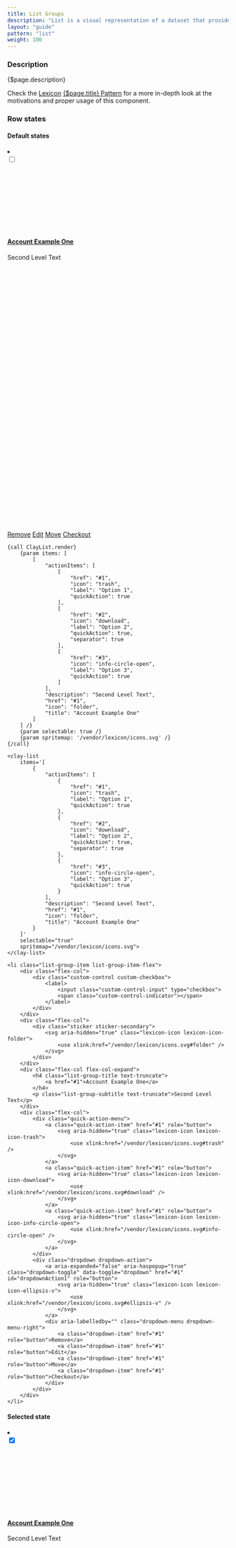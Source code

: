 ```yaml
---
title: List Groups
description: "List is a visual representation of a dataset that provides more flexibility for arranging the data to display than a table and that is less visual explicit than a card view."
layout: "guide"
pattern: "list"
weight: 100
---
```


### Description

{$page.description}

<div class="alert alert-info">Check the <a href="https://lexicondesign.io">Lexicon</a> <a href="https://lexicondesign.io/docs/patterns/{$page.pattern}.html">{$page.title} Pattern</a> for a more in-depth look at the motivations and proper usage of this component.</div>

<article id="clay-list">

### Row states

#### Default states

<li class="list-group-item list-group-item-flex">
	<div class="flex-col">
		<div class="custom-control custom-checkbox">
			<label>
				<input class="custom-control-input" type="checkbox">
				<span class="custom-control-indicator"></span>
			</label>
		</div>
	</div>
	<div class="flex-col">
		<div class="sticker sticker-secondary">
			<svg aria-hidden="true" class="lexicon-icon lexicon-icon-folder">
				<use xlink:href="/vendor/lexicon/icons.svg#folder" />
			</svg>
		</div>
	</div>
	<div class="flex-col flex-col-expand">
		<h4 class="list-group-title text-truncate">
			<a href="#1">Account Example One</a>
		</h4>
		<p class="list-group-subtitle text-truncate">Second Level Text</p>
	</div>
	<div class="flex-col">
		<div class="quick-action-menu">
			<a class="quick-action-item" href="#1" role="button">
				<svg aria-hidden="true" class="lexicon-icon lexicon-icon-trash">
					<use xlink:href="/vendor/lexicon/icons.svg#trash" />
				</svg>
			</a>
			<a class="quick-action-item" href="#1" role="button">
				<svg aria-hidden="true" class="lexicon-icon lexicon-icon-download">
					<use xlink:href="/vendor/lexicon/icons.svg#download" />
				</svg>
			</a>
			<a class="quick-action-item" href="#1" role="button">
				<svg aria-hidden="true" class="lexicon-icon lexicon-icon-info-circle-open">
					<use xlink:href="/vendor/lexicon/icons.svg#info-circle-open" />
				</svg>
			</a>
		</div>
		<div class="dropdown dropdown-action">
			<a aria-expanded="false" aria-haspopup="true" class="dropdown-toggle" data-toggle="dropdown" href="#1" id="dropdownAction1" role="button">
				<svg aria-hidden="true" class="lexicon-icon lexicon-icon-ellipsis-v">
					<use xlink:href="/vendor/lexicon/icons.svg#ellipsis-v" />
				</svg>
			</a>
			<div aria-labelledby="" class="dropdown-menu dropdown-menu-right">
				<a class="dropdown-item" href="#1" role="button">Remove</a>
				<a class="dropdown-item" href="#1" role="button">Edit</a>
				<a class="dropdown-item" href="#1" role="button">Move</a>
				<a class="dropdown-item" href="#1" role="button">Checkout</a>
			</div>
		</div>
	</div>
</li>

```soy
{call ClayList.render}
	{param items: [
		[
			"actionItems": [
				[
					"href": "#1",
					"icon": "trash",
					"label": "Option 1",
					"quickAction": true
				],
				[
					"href": "#2",
					"icon": "download",
					"label": "Option 2",
					"quickAction": true,
					"separator": true
				],
				[
					"href": "#3",
					"icon": "info-circle-open",
					"label": "Option 3",
					"quickAction": true
				]
			],
			"description": "Second Level Text",
			"href": "#1",
			"icon": "folder",
			"title": "Account Example One"
		]
	] /}
	{param selectable: true /}
	{param spritemap: '/vendor/lexicon/icons.svg' /}
{/call}
```
```text/html
<clay-list
	items='[
		{
			"actionItems": [
				{
					"href": "#1",
					"icon": "trash",
					"label": "Option 1",
					"quickAction": true
				},
				{
					"href": "#2",
					"icon": "download",
					"label": "Option 2",
					"quickAction": true,
					"separator": true
				},
				{
					"href": "#3",
					"icon": "info-circle-open",
					"label": "Option 3",
					"quickAction": true
				}
			],
			"description": "Second Level Text",
			"href": "#1",
			"icon": "folder",
			"title": "Account Example One"
		}
	]'
	selectable="true"
	spritemap="/vendor/lexicon/icons.svg">
</clay-list>
```
```text/html
<li class="list-group-item list-group-item-flex">
	<div class="flex-col">
		<div class="custom-control custom-checkbox">
			<label>
				<input class="custom-control-input" type="checkbox">
				<span class="custom-control-indicator"></span>
			</label>
		</div>
	</div>
	<div class="flex-col">
		<div class="sticker sticker-secondary">
			<svg aria-hidden="true" class="lexicon-icon lexicon-icon-folder">
				<use xlink:href="/vendor/lexicon/icons.svg#folder" />
			</svg>
		</div>
	</div>
	<div class="flex-col flex-col-expand">
		<h4 class="list-group-title text-truncate">
			<a href="#1">Account Example One</a>
		</h4>
		<p class="list-group-subtitle text-truncate">Second Level Text</p>
	</div>
	<div class="flex-col">
		<div class="quick-action-menu">
			<a class="quick-action-item" href="#1" role="button">
				<svg aria-hidden="true" class="lexicon-icon lexicon-icon-trash">
					<use xlink:href="/vendor/lexicon/icons.svg#trash" />
				</svg>
			</a>
			<a class="quick-action-item" href="#1" role="button">
				<svg aria-hidden="true" class="lexicon-icon lexicon-icon-download">
					<use xlink:href="/vendor/lexicon/icons.svg#download" />
				</svg>
			</a>
			<a class="quick-action-item" href="#1" role="button">
				<svg aria-hidden="true" class="lexicon-icon lexicon-icon-info-circle-open">
					<use xlink:href="/vendor/lexicon/icons.svg#info-circle-open" />
				</svg>
			</a>
		</div>
		<div class="dropdown dropdown-action">
			<a aria-expanded="false" aria-haspopup="true" class="dropdown-toggle" data-toggle="dropdown" href="#1" id="dropdownAction1" role="button">
				<svg aria-hidden="true" class="lexicon-icon lexicon-icon-ellipsis-v">
					<use xlink:href="/vendor/lexicon/icons.svg#ellipsis-v" />
				</svg>
			</a>
			<div aria-labelledby="" class="dropdown-menu dropdown-menu-right">
				<a class="dropdown-item" href="#1" role="button">Remove</a>
				<a class="dropdown-item" href="#1" role="button">Edit</a>
				<a class="dropdown-item" href="#1" role="button">Move</a>
				<a class="dropdown-item" href="#1" role="button">Checkout</a>
			</div>
		</div>
	</div>
</li>
```

#### Selected state

<li class="list-group-item list-group-item-flex active">
	<div class="flex-col">
		<div class="custom-control custom-checkbox">
			<label>
				<input checked class="custom-control-input" type="checkbox">
				<span class="custom-control-indicator"></span>
			</label>
		</div>
	</div>
	<div class="flex-col">
		<div class="sticker sticker-secondary">
			<svg aria-hidden="true" class="lexicon-icon lexicon-icon-folder">
				<use xlink:href="/vendor/lexicon/icons.svg#folder" />
			</svg>
		</div>
	</div>
	<div class="flex-col flex-col-expand">
		<h4 class="list-group-title text-truncate">
			<a href="#1">Account Example One</a>
		</h4>
		<p class="list-group-subtitle text-truncate">Second Level Text</p>
	</div>
	<div class="flex-col">
		<div class="quick-action-menu">
			<a class="quick-action-item" href="#1" role="button">
				<svg aria-hidden="true" class="lexicon-icon lexicon-icon-trash">
					<use xlink:href="/vendor/lexicon/icons.svg#trash" />
				</svg>
			</a>
			<a class="quick-action-item" href="#1" role="button">
				<svg aria-hidden="true" class="lexicon-icon lexicon-icon-download">
					<use xlink:href="/vendor/lexicon/icons.svg#download" />
				</svg>
			</a>
			<a class="quick-action-item" href="#1" role="button">
				<svg aria-hidden="true" class="lexicon-icon lexicon-icon-info-circle-open">
					<use xlink:href="/vendor/lexicon/icons.svg#info-circle-open" />
				</svg>
			</a>
		</div>
		<div class="dropdown dropdown-action">
			<a aria-expanded="false" aria-haspopup="true" class="dropdown-toggle" data-toggle="dropdown" href="#1" id="dropdownAction1" role="button">
				<svg aria-hidden="true" class="lexicon-icon lexicon-icon-ellipsis-v">
					<use xlink:href="/vendor/lexicon/icons.svg#ellipsis-v" />
				</svg>
			</a>
			<div aria-labelledby="" class="dropdown-menu dropdown-menu-right">
				<a class="dropdown-item" href="#1" role="button">Remove</a>
				<a class="dropdown-item" href="#1" role="button">Edit</a>
				<a class="dropdown-item" href="#1" role="button">Move</a>
				<a class="dropdown-item" href="#1" role="button">Checkout</a>
			</div>
		</div>
	</div>
</li>

```soy
{call ClayList.render}
	{param items: [
		[
			"actionItems": [
				[
					"href": "#1",
					"icon": "trash",
					"label": "Option 1",
					"quickAction": true
				],
				[
					"href": "#2",
					"icon": "download",
					"label": "Option 2",
					"quickAction": true,
					"separator": true
				],
				[
					"href": "#3",
					"icon": "info-circle-open",
					"label": "Option 3",
					"quickAction": true
				]
			],
			"description": "Second Level Text",
			"href": "#1",
			"icon": "folder",
			"selected": true,
			"title": "Account Example One"
		]
	] /}
	{param selectable: true /}
	{param spritemap: '/vendor/lexicon/icons.svg' /}
{/call}
```
```text/html
<clay-list
	items='[
		{
			"actionItems": [
				{
					"href": "#1",
					"icon": "trash",
					"label": "Option 1",
					"quickAction": true
				},
				{
					"href": "#2",
					"icon": "download",
					"label": "Option 2",
					"quickAction": true,
					"separator": true
				},
				{
					"href": "#3",
					"icon": "info-circle-open",
					"label": "Option 3",
					"quickAction": true
				}
			],
			"description": "Second Level Text",
			"href": "#1",
			"icon": "folder",
			"selected": true,
			"title": "Account Example One"
		}
	]'
	selectable="true"
	spritemap="/vendor/lexicon/icons.svg">
</clay-list>
```
```text/html
<li class="list-group-item list-group-item-flex active">
	<div class="flex-col">
		<div class="custom-control custom-checkbox">
			<label>
				<input checked class="custom-control-input" type="checkbox">
				<span class="custom-control-indicator"></span>
			</label>
		</div>
	</div>
	<div class="flex-col">
		<div class="sticker sticker-secondary">
			<svg aria-hidden="true" class="lexicon-icon lexicon-icon-folder">
				<use xlink:href="/vendor/lexicon/icons.svg#folder" />
			</svg>
		</div>
	</div>
	<div class="flex-col flex-col-expand">
		<h4 class="list-group-title text-truncate">
			<a href="#1">Account Example One</a>
		</h4>
		<p class="list-group-subtitle text-truncate">Second Level Text</p>
	</div>
	<div class="flex-col">
		<div class="quick-action-menu">
			<a class="quick-action-item" href="#1" role="button">
				<svg aria-hidden="true" class="lexicon-icon lexicon-icon-trash">
					<use xlink:href="/vendor/lexicon/icons.svg#trash" />
				</svg>
			</a>
			<a class="quick-action-item" href="#1" role="button">
				<svg aria-hidden="true" class="lexicon-icon lexicon-icon-download">
					<use xlink:href="/vendor/lexicon/icons.svg#download" />
				</svg>
			</a>
			<a class="quick-action-item" href="#1" role="button">
				<svg aria-hidden="true" class="lexicon-icon lexicon-icon-info-circle-open">
					<use xlink:href="/vendor/lexicon/icons.svg#info-circle-open" />
				</svg>
			</a>
		</div>
		<div class="dropdown dropdown-action">
			<a aria-expanded="false" aria-haspopup="true" class="dropdown-toggle" data-toggle="dropdown" href="#1" id="dropdownAction1" role="button">
				<svg aria-hidden="true" class="lexicon-icon lexicon-icon-ellipsis-v">
					<use xlink:href="/vendor/lexicon/icons.svg#ellipsis-v" />
				</svg>
			</a>
			<div aria-labelledby="" class="dropdown-menu dropdown-menu-right">
				<a class="dropdown-item" href="#1" role="button">Remove</a>
				<a class="dropdown-item" href="#1" role="button">Edit</a>
				<a class="dropdown-item" href="#1" role="button">Move</a>
				<a class="dropdown-item" href="#1" role="button">Checkout</a>
			</div>
		</div>
	</div>
</li>
```

</article>

<article id="clay-list-sections">

### Sections

> List sections help to separate different contents by a certain categorization or typology.

<ul class="list-group show-quick-actions-on-hover">
	<li class="list-group-header">
		<h3 class="list-group-header-title">List Section</h3>
	</li>
</ul>

```soy
{call ClayList.render}
	{param title: 'List Section' /}
	{param spritemap: '/vendor/lexicon/icons.svg' /}
{/call}
```
```text/html
<clay-list
	titl="List Section"
	spritemap="/vendor/lexicon/icons.svg">
</clay-list>
```
```text/html
<ul class="list-group show-quick-actions-on-hover">
	<li class="list-group-header">
		<h3 class="list-group-header-title">List Section</h3>
	</li>
</ul>
```

#### Example of use

> Align content inside `.list-group-item` with flexbox with `.list-group-item-flex`.

> Use a combination of `.flex-col` and `.flex-col.flex-col-expand` to control the size of each cell.

> Add the class `show-dropdown-action-on-active` to display `dropdown-menu`'s on active in List Groups.

<div class="alert alert-warning">
	Direct descendants of <code>flex-col</code> become block level elements by default, see <a href="https://www.w3.org/TR/css-flexbox-1/#flex-items">https://www.w3.org/TR/css-flexbox-1/#flex-items</a>. If you want to display content using <code>floats</code>, <code>inline</code>, or <code>inline-block</code> wrap the content with a block level element such as a div.
</div>

<ul class="list-group show-quick-actions-on-hover">
	<li class="list-group-header">
		<h3 class="list-group-header-title">List Section</h3>
	</li>
	<li class="list-group-item list-group-item-flex">
		<div class="flex-col">
			<div class="custom-control custom-checkbox">
				<label>
					<input class="custom-control-input" type="checkbox">
					<span class="custom-control-indicator"></span>
				</label>
			</div>
		</div>
		<div class="flex-col">
			<div class="sticker sticker-secondary">
				<svg aria-hidden="true" class="lexicon-icon lexicon-icon-folder">
					<use xlink:href="/vendor/lexicon/icons.svg#folder" />
				</svg>
			</div>
		</div>
		<div class="flex-col flex-col-expand">
			<h4 class="list-group-title text-truncate">
				<a href="#1">Account Example One</a>
			</h4>
			<p class="list-group-subtitle text-truncate">Second Level Text</p>
			<div class="list-group-detail">
				<span class="label label-success">Approved</span>
			</div>
		</div>
		<div class="flex-col">
			<div class="quick-action-menu">
				<a class="quick-action-item" href="#1" role="button">
					<svg aria-hidden="true" class="lexicon-icon lexicon-icon-trash">
						<use xlink:href="/vendor/lexicon/icons.svg#trash" />
					</svg>
				</a>
				<a class="quick-action-item" href="#1" role="button">
					<svg aria-hidden="true" class="lexicon-icon lexicon-icon-download">
						<use xlink:href="/vendor/lexicon/icons.svg#download" />
					</svg>
				</a>
				<a class="quick-action-item" href="#1" role="button">
					<svg aria-hidden="true" class="lexicon-icon lexicon-icon-info-circle-open">
						<use xlink:href="/vendor/lexicon/icons.svg#info-circle-open" />
					</svg>
				</a>
			</div>
			<div class="dropdown dropdown-action">
				<a aria-expanded="false" aria-haspopup="true" class="dropdown-toggle" data-toggle="dropdown" href="#1" id="dropdownAction1" role="button">
					<svg aria-hidden="true" class="lexicon-icon lexicon-icon-ellipsis-v">
						<use xlink:href="/vendor/lexicon/icons.svg#ellipsis-v" />
					</svg>
				</a>
				<div aria-labelledby="" class="dropdown-menu dropdown-menu-right">
					<a class="dropdown-item" href="#1" role="button">Remove</a>
					<a class="dropdown-item" href="#1" role="button">Edit</a>
					<a class="dropdown-item" href="#1" role="button">Move</a>
					<a class="dropdown-item" href="#1" role="button">Checkout</a>
				</div>
			</div>
		</div>
	</li>
	<li class="list-group-item list-group-item-flex active">
		<div class="flex-col">
			<div class="custom-control custom-checkbox">
				<label>
					<input checked class="custom-control-input" type="checkbox">
					<span class="custom-control-indicator"></span>
				</label>
			</div>
		</div>
		<div class="flex-col">
			<div class="sticker sticker-secondary">
				<svg aria-hidden="true" class="lexicon-icon lexicon-icon-folder">
					<use xlink:href="/vendor/lexicon/icons.svg#folder" />
				</svg>
			</div>
		</div>
		<div class="flex-col flex-col-expand">
			<h4 class="list-group-title">
				<a href="#1">Account Example One</a>
			</h4>
			<p class="list-group-subtitle">Second Level Text</p>
			<div class="list-group-detail">
				<span class="label label-success">Approved</span>
			</div>
		</div>
		<div class="flex-col">
			<div class="quick-action-menu">
				<a class="quick-action-item" href="#1" role="button">
					<svg aria-hidden="true" class="lexicon-icon lexicon-icon-trash">
						<use xlink:href="/vendor/lexicon/icons.svg#trash" />
					</svg>
				</a>
				<a class="quick-action-item" href="#1" role="button">
					<svg aria-hidden="true" class="lexicon-icon lexicon-icon-download">
						<use xlink:href="/vendor/lexicon/icons.svg#download" />
					</svg>
				</a>
				<a class="quick-action-item" href="#1" role="button">
					<svg aria-hidden="true" class="lexicon-icon lexicon-icon-info-circle-open">
						<use xlink:href="/vendor/lexicon/icons.svg#info-circle-open" />
					</svg>
				</a>
			</div>
			<div class="dropdown dropdown-action">
				<a aria-expanded="false" aria-haspopup="true" class="dropdown-toggle" data-toggle="dropdown" href="#1" id="dropdownAction1" role="button">
					<svg aria-hidden="true" class="lexicon-icon lexicon-icon-ellipsis-v">
						<use xlink:href="/vendor/lexicon/icons.svg#ellipsis-v" />
					</svg>
				</a>
				<div aria-labelledby="" class="dropdown-menu dropdown-menu-right">
					<a class="dropdown-item" href="#1" role="button">Remove</a>
					<a class="dropdown-item" href="#1" role="button">Edit</a>
					<a class="dropdown-item" href="#1" role="button">Move</a>
					<a class="dropdown-item" href="#1" role="button">Checkout</a>
				</div>
			</div>
		</div>
	</li>
</ul>

```soy
{call ClayList.render}
	{param items: [
		[
			"actionItems": [
				[
					"href": "#1",
					"icon": "trash",
					"label": "Option 1",
					"quickAction": true
				],
				[
					"href": "#2",
					"icon": "download",
					"label": "Option 2",
					"quickAction": true,
					"separator": true
				],
				[
					"href": "#3",
					"icon": "info-circle-open",
					"label": "Option 3",
					"quickAction": true
				]
			],
			"description": "Second Level Text",
			"href": "#1",
			"icon": "folder",
			"title": "Account Example One"
		],
		[
			"actionItems": [
				[
					"href": "#1",
					"icon": "trash",
					"label": "Option 1",
					"quickAction": true
				],
				[
					"href": "#2",
					"icon": "download",
					"label": "Option 2",
					"quickAction": true,
					"separator": true
				],
				[
					"href": "#3",
					"icon": "info-circle-open",
					"label": "Option 3",
					"quickAction": true
				]
			],
			"description": "Second Level Text",
			"href": "#1",
			"icon": "folder",
			"title": "Account Example One"
		]
	] /}
	{param title: 'List Section' /}
	{param spritemap: '/vendor/lexicon/icons.svg' /}
{/call}
```
```text/html
<clay-list
	items=""
	title="List Section"
	spritemap="/vendor/lexicon/icons.svg">
</clay-list>
```
```text/html
<ul class="list-group show-quick-actions-on-hover">
	<li class="list-group-header">
		<h3 class="list-group-header-title">List Section</h3>
	</li>
	<li class="list-group-item list-group-item-flex">
		<div class="flex-col">
			<div class="custom-control custom-checkbox">
				<label>
					<input class="custom-control-input" type="checkbox">
					<span class="custom-control-indicator"></span>
				</label>
			</div>
		</div>
		<div class="flex-col">
			<div class="sticker sticker-secondary">
				<svg aria-hidden="true" class="lexicon-icon lexicon-icon-folder">
					<use xlink:href="/vendor/lexicon/icons.svg#folder" />
				</svg>
			</div>
		</div>
		<div class="flex-col flex-col-expand">
			<h4 class="list-group-title text-truncate">
				<a href="#1">Account Example One</a>
			</h4>
			<p class="list-group-subtitle text-truncate">Second Level Text</p>
			<div class="list-group-detail">
				<span class="label label-success">Approved</span>
			</div>
		</div>
		<div class="flex-col">
			<div class="quick-action-menu">
				<a class="quick-action-item" href="#1" role="button">
					<svg aria-hidden="true" class="lexicon-icon lexicon-icon-trash">
						<use xlink:href="/vendor/lexicon/icons.svg#trash" />
					</svg>
				</a>
				<a class="quick-action-item" href="#1" role="button">
					<svg aria-hidden="true" class="lexicon-icon lexicon-icon-download">
						<use xlink:href="/vendor/lexicon/icons.svg#download" />
					</svg>
				</a>
				<a class="quick-action-item" href="#1" role="button">
					<svg aria-hidden="true" class="lexicon-icon lexicon-icon-info-circle-open">
						<use xlink:href="/vendor/lexicon/icons.svg#info-circle-open" />
					</svg>
				</a>
			</div>
			<div class="dropdown dropdown-action">
				<a aria-expanded="false" aria-haspopup="true" class="dropdown-toggle" data-toggle="dropdown" href="#1" id="dropdownAction1" role="button">
					<svg aria-hidden="true" class="lexicon-icon lexicon-icon-ellipsis-v">
						<use xlink:href="/vendor/lexicon/icons.svg#ellipsis-v" />
					</svg>
				</a>
				<div aria-labelledby="" class="dropdown-menu dropdown-menu-right">
					<a class="dropdown-item" href="#1" role="button">Remove</a>
					<a class="dropdown-item" href="#1" role="button">Edit</a>
					<a class="dropdown-item" href="#1" role="button">Move</a>
					<a class="dropdown-item" href="#1" role="button">Checkout</a>
				</div>
			</div>
		</div>
	</li>
	<li class="list-group-item list-group-item-flex active">
		<div class="flex-col">
			<div class="custom-control custom-checkbox">
				<label>
					<input checked class="custom-control-input" type="checkbox">
					<span class="custom-control-indicator"></span>
				</label>
			</div>
		</div>
		<div class="flex-col">
			<div class="sticker sticker-secondary">
				<svg aria-hidden="true" class="lexicon-icon lexicon-icon-folder">
					<use xlink:href="/vendor/lexicon/icons.svg#folder" />
				</svg>
			</div>
		</div>
		<div class="flex-col flex-col-expand">
			<h4 class="list-group-title">
				<a href="#1">Account Example One</a>
			</h4>
			<p class="list-group-subtitle">Second Level Text</p>
			<div class="list-group-detail">
				<span class="label label-success">Approved</span>
			</div>
		</div>
		<div class="flex-col">
			<div class="quick-action-menu">
				<a class="quick-action-item" href="#1" role="button">
					<svg aria-hidden="true" class="lexicon-icon lexicon-icon-trash">
						<use xlink:href="/vendor/lexicon/icons.svg#trash" />
					</svg>
				</a>
				<a class="quick-action-item" href="#1" role="button">
					<svg aria-hidden="true" class="lexicon-icon lexicon-icon-download">
						<use xlink:href="/vendor/lexicon/icons.svg#download" />
					</svg>
				</a>
				<a class="quick-action-item" href="#1" role="button">
					<svg aria-hidden="true" class="lexicon-icon lexicon-icon-info-circle-open">
						<use xlink:href="/vendor/lexicon/icons.svg#info-circle-open" />
					</svg>
				</a>
			</div>
			<div class="dropdown dropdown-action">
				<a aria-expanded="false" aria-haspopup="true" class="dropdown-toggle" data-toggle="dropdown" href="#1" id="dropdownAction1" role="button">
					<svg aria-hidden="true" class="lexicon-icon lexicon-icon-ellipsis-v">
						<use xlink:href="/vendor/lexicon/icons.svg#ellipsis-v" />
					</svg>
				</a>
				<div aria-labelledby="" class="dropdown-menu dropdown-menu-right">
					<a class="dropdown-item" href="#1" role="button">Remove</a>
					<a class="dropdown-item" href="#1" role="button">Edit</a>
					<a class="dropdown-item" href="#1" role="button">Move</a>
					<a class="dropdown-item" href="#1" role="button">Checkout</a>
				</div>
			</div>
		</div>
	</li>
</ul>
```

</article>


<script>
{literal}
$(function() {
	$('.list-group .list-group-item input[type="checkbox"]').on(
		'click',
		function(event) {
			$(this).closest('.list-group-item').toggleClass('active');
		}
	);
});
{/literal}
</script>
